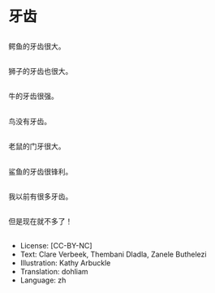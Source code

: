 # 牙齿

##
鳄鱼的牙齿很大。

##
狮子的牙齿也很大。

##
牛的牙齿很强。

##
鸟没有牙齿。

##
老鼠的门牙很大。

##
鲨鱼的牙齿很锋利。

##
我以前有很多牙齿。

##
但是现在就不多了！

##
* License: [CC-BY-NC]
* Text: Clare Verbeek, Thembani Dladla, Zanele Buthelezi
* Illustration: Kathy Arbuckle
* Translation: dohliam
* Language: zh
